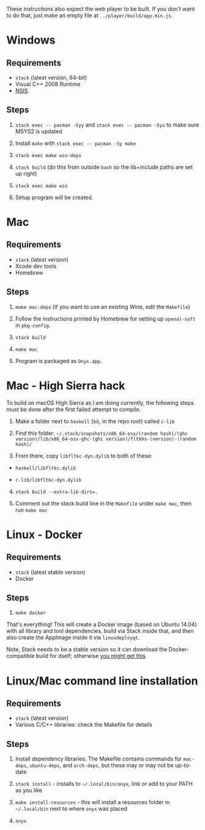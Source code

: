 These instructions also expect the web player to be built. If you don't want to do that, just make an empty file at `../player/build/app.min.js`.

# Windows

## Requirements

  * `stack` (latest version, 64-bit)
  * Visual C++ 2008 Runtime
  * [NSIS](http://nsis.sourceforge.net/Main_Page)

## Steps

1. `stack exec -- pacman -Syy` and `stack exec -- pacman -Syu` to make sure MSYS2 is updated

2. Install `make` with `stack exec -- pacman -Sy make`

3. `stack exec make win-deps`

4. `stack build` (do this from outside `bash` so the lib+include paths are set up right)

5. `stack exec make win`

6. Setup program will be created.

# Mac

## Requirements

  * `stack` (latest version)
  * Xcode dev tools
  * Homebrew

## Steps

1. `make mac-deps` (if you want to use an existing Wine, edit the `Makefile`)

2. Follow the instructions printed by Homebrew for setting up `openal-soft` in `pkg-config`.

3. `stack build`

5. `make mac`

6. Program is packaged as `Onyx.app`.

# Mac - High Sierra hack

To build on macOS High Sierra as I am doing currently, the following steps must be done after the first failed attempt to compile.

1. Make a folder next to `haskell` (so, in the repo root) called `c-lib`

2. Find this folder: `~/.stack/snapshots/x86_64-osx/(random hash)/(ghc version)/lib/x86_64-osx-ghc-(ghc version)/fltkhs-(version)-(random hash)/`

3. From there, copy `libfltkc-dyn.dylib` to both of these:

  * `haskell/libfltkc.dylib`

  * `c-lib/libfltkc-dyn.dylib`

4. `stack build --extra-lib-dirs=.`

5. Comment out the stack build line in the `Makefile` under `make mac`, then run `make mac`

# Linux - Docker

## Requirements

  * `stack` (latest stable version)
  * Docker

## Steps

1. `make docker`

That's everything! This will create a Docker image (based on Ubuntu 14.04) with all library and tool dependencies, build via Stack inside that, and then also create the AppImage inside it via `linuxdeployqt`.

Note, Stack needs to be a stable version so it can download the Docker-compatible build for itself; otherwise [you might get this](https://github.com/commercialhaskell/stack/issues/4850#issuecomment-606171268).

# Linux/Mac command line installation

## Requirements

  * `stack` (latest version)
  * Various C/C++ libraries: check the Makefile for details

## Steps

1. Install dependency libraries. The Makefile contains commands for `mac-deps`, `ubuntu-deps`, and `arch-deps`, but these may or may not be up-to-date

2. `stack install` - installs to `~/.local/bin/onyx`, link or add to your PATH as you like

3. `make install-resources` - this will install a resources folder in `~/.local/bin` next to where `onyx` was placed

4. `onyx`
